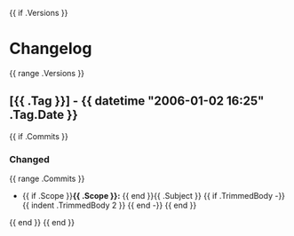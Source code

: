 {{ if .Versions }}
# Changelog

{{ range .Versions }}
## [{{ .Tag }}] - {{ datetime "2006-01-02 16:25" .Tag.Date }}

{{ if .Commits }}
### Changed
{{ range .Commits }}
- {{ if .Scope }}**{{ .Scope }}:** {{ end }}{{ .Subject }}
  {{ if .TrimmedBody -}}
  {{ indent .TrimmedBody 2 }}
  {{ end -}}
  {{ end }}

{{ end }}
{{ end }}

